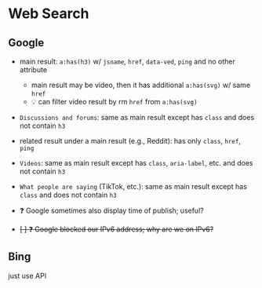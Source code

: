 # Web Search

## Google

- main result: `a:has(h3)` w/ `jsname`, `href`, `data-ved`, `ping` and
    no other attribute
    - main result may be video, then it has additional `a:has(svg)`
        w/ same `href`
    - 💡 can filter video result by rm `href` from `a:has(svg)`
- `Discussions and forums`: same as main result except has `class` and
    does not contain `h3`
- related result under a main result (e.g., Reddit): has only `class`,
    `href`, `ping`
- `Videos`: same as main result except has `class`, `aria-label`, etc.
    and does not contain `h3`
- `What people are saying` (TikTok, etc.): same as main result except
    has `class` and does not contain `h3`
- ❓ Google sometimes also display time of publish; useful?

- ~~[ ] ❓ Google blocked our IPv6 address; why are we on IPv6?~~

## Bing

just use API
